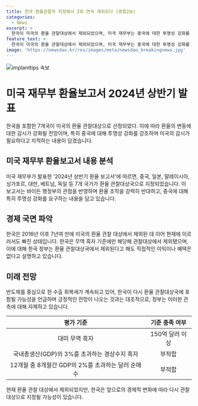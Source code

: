 ```yaml
---
title: 한국 환율관찰국 지정에서 2회 연속 제외되다 (종합2보)
categories:
  - News
excerpt: >
  한국이 미국의 환율 관찰대상에서 제외되었으며, 미국 재무부는 중국에 대한 투명성 강화를 요구하고 있다. 현재 한국은 무역흑자 기준에만 해당하여 환율관찰에서 제외됐으며, 이에 대한 정부의 설명은 모니터링 대상일 뿐 제재 대상은 아니기 때문이라고 한다. 다만, 반도체 수출 회복세가 있어 곧 다시 관찰대상에 포함될 것으로 전망된다. 한편, 일본은 1년 만에 다시 관찰대상에 포함되었다.
feature_text: >
  한국이 미국의 환율 관찰대상에서 제외되었으며, 미국 재무부는 중국에 대한 투명성 강화를 요구하고 있다. 현재 한국은 무역흑자 기준에만 해당하여 환율관찰에서 제외됐으며, 이에 대한 정부의 설명은 모니터링 대상일 뿐 제재 대상은 아니기 때문이라고 한다. 다만, 반도체 수출 회복세가 있어 곧 다시 관찰대상에 포함될 것으로 전망된다. 한편, 일본은 1년 만에 다시 관찰대상에 포함되었다.
image: 'https://newsdao.kr/res/images/meta/newsdao_breakingnews.jpg'
---
```


<p><img src="https://newsdao.kr/res/images/meta/newsdao_breakingnews.jpg" alt="implanttips 속보" /></p>

<h1 data-ke-size="size26"><strong>미국 재무부 환율보고서 2024년 상반기 발표</strong></h1>

<p data-ke-size="size16">한국을 포함한 7개국이 미국의 환율 관찰대상으로 선정되었다. 이에 따라 환율의 변동에 대한 감시가 강화될 전망이며, 특히 중국에 대해 투명성 강화를 강조하며 미국의 감시가 필요하다고 지적하는 내용이 담겼습니다.</p>

<h2 data-ke-size="size24"><strong>미국 재무부 환율보고서 내용 분석</strong></h2>

<p data-ke-size="size16">미국 재무부가 발표한 '2024년 상반기 환율 보고서'에 따르면, 중국, 일본, 말레이시아, 싱가포르, 대만, 베트남, 독일 등 7개 국가가 환율 관찰대상국으로 지정되었습니다. 이 보고서는 바이든 행정부의 관점을 반영하며 환율 조작을 강력히 반대하고, 중국에 대해 특히 투명성 강화를 요구하는 내용을 담고 있습니다.</p>

<h2 data-ke-size="size24"><strong>경제 국면 파악</strong></h2>

<p data-ke-size="size16">한국은 2016년 이후 7년여 만에 미국의 환율 관찰 대상에서 제외된 데 이어 현재에 이르러서도 빠진 상태입니다. 한국은 무역 흑자 기준에만 해당해 관찰대상에서 제외됐으며, 이에 대해 한국 정부는 환율 관찰대상국에서 제외된다고 해도 직접적인 이익이나 혜택은 없다고 설명하고 있습니다.</p>

<h2 data-ke-size="size24"><strong>미래 전망</strong></h2>

<p data-ke-size="size16">반도체를 중심으로 한 수출 회복세가 계속되고 있어, 한국이 다시 환율 관찰대상국에 포함될 가능성을 언급하며 긍정적인 전망이 나오는 것과는 대조적으로, 정부는 이러한 관측에 대해 자제하고 있습니다.</p>

<table>
<thead>
<tr>
<th scope="col" style="text-align: center;">평가 기준</th>
<th scope="col" style="text-align: center;">기준 충족 여부</th>
</tr>
</thead>
<tbody>
<tr>
<td style="text-align: center;">대미 무역 흑자</td>
<td style="text-align: center;">150억 달러 이상</td>
</tr>
<tr>
<td style="text-align: center;">국내총생산(GDP)의 3%를 초과하는 경상수지 흑자</td>
<td style="text-align: center;">부적합</td>
</tr>
<tr>
<td style="text-align: center;">12개월 중 8개월간 GDP의 2%를 초과하는 달러 순매수</td>
<td style="text-align: center;">부적합</td>
</tr>
</tbody>
</table>

<p data-ke-size="size16">현재 환율 관찰 대상에서 제외되었지만, 한국은 앞으로의 경제적 변화에 따라 다시 관찰 대상으로 지정될 가능성이 있습니다.</p>

